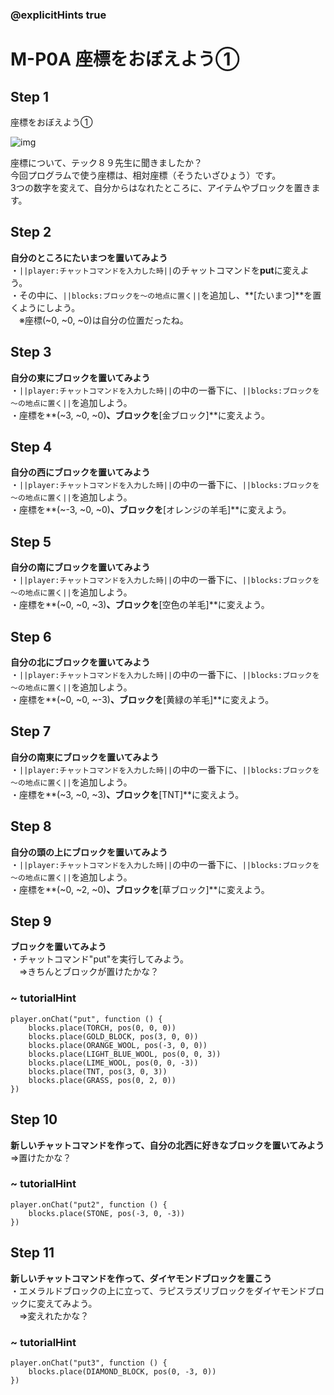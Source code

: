 ### @explicitHints true

# M-P0A 座標をおぼえよう①

## Step 1
座標をおぼえよう①

![img](https://teck89.xsrv.jp/MEE_tutorial/img/M-P0A.png)

座標について、テック８９先生に聞きましたか？  
今回プログラムで使う座標は、相対座標（そうたいざひょう）です。  
3つの数字を変えて、自分からはなれたところに、アイテムやブロックを置きます。

## Step 2
**自分のところにたいまつを置いてみよう**  
・``||player:チャットコマンドを入力した時||``のチャットコマンドを**put**に変えよう。  
・その中に、``||blocks:ブロックを～の地点に置く||``を追加し、**[たいまつ]**を置くようにしよう。  
　※座標(~0, ~0, ~0)は自分の位置だったね。

## Step 3
**自分の東にブロックを置いてみよう**  
・``||player:チャットコマンドを入力した時||``の中の一番下に、``||blocks:ブロックを～の地点に置く||``を追加しよう。  
・座標を**(~3, ~0, ~0)**、ブロックを**[金ブロック]**に変えよう。

## Step 4
**自分の西にブロックを置いてみよう**  
・``||player:チャットコマンドを入力した時||``の中の一番下に、``||blocks:ブロックを～の地点に置く||``を追加しよう。  
・座標を**(~-3, ~0, ~0)**、ブロックを**[オレンジの羊毛]**に変えよう。

## Step 5
**自分の南にブロックを置いてみよう**  
・``||player:チャットコマンドを入力した時||``の中の一番下に、``||blocks:ブロックを～の地点に置く||``を追加しよう。  
・座標を**(~0, ~0, ~3)**、ブロックを**[空色の羊毛]**に変えよう。

## Step 6
**自分の北にブロックを置いてみよう**  
・``||player:チャットコマンドを入力した時||``の中の一番下に、``||blocks:ブロックを～の地点に置く||``を追加しよう。  
・座標を**(~0, ~0, ~-3)**、ブロックを**[黄緑の羊毛]**に変えよう。

## Step 7
**自分の南東にブロックを置いてみよう**  
・``||player:チャットコマンドを入力した時||``の中の一番下に、``||blocks:ブロックを～の地点に置く||``を追加しよう。  
・座標を**(~3, ~0, ~3)**、ブロックを**[TNT]**に変えよう。

## Step 8
**自分の頭の上にブロックを置いてみよう**  
・``||player:チャットコマンドを入力した時||``の中の一番下に、``||blocks:ブロックを～の地点に置く||``を追加しよう。  
・座標を**(~0, ~2, ~0)**、ブロックを**[草ブロック]**に変えよう。

## Step 9
**ブロックを置いてみよう**  
・チャットコマンド"put"を実行してみよう。  
　⇒きちんとブロックが置けたかな？

### ~ tutorialHint

``` blocks
player.onChat("put", function () {
    blocks.place(TORCH, pos(0, 0, 0))
    blocks.place(GOLD_BLOCK, pos(3, 0, 0))
    blocks.place(ORANGE_WOOL, pos(-3, 0, 0))
    blocks.place(LIGHT_BLUE_WOOL, pos(0, 0, 3))
    blocks.place(LIME_WOOL, pos(0, 0, -3))
    blocks.place(TNT, pos(3, 0, 3))
    blocks.place(GRASS, pos(0, 2, 0))
})

```

## Step 10
**新しいチャットコマンドを作って、自分の北西に好きなブロックを置いてみよう**  
⇒置けたかな？

### ~ tutorialHint

``` blocks
player.onChat("put2", function () {
    blocks.place(STONE, pos(-3, 0, -3))
})

```


## Step 11
**新しいチャットコマンドを作って、ダイヤモンドブロックを置こう**  
・エメラルドブロックの上に立って、ラピスラズリブロックをダイヤモンドブロックに変えてみよう。  
　⇒変えれたかな？

### ~ tutorialHint

``` blocks
player.onChat("put3", function () {
    blocks.place(DIAMOND_BLOCK, pos(0, -3, 0))
})

```
